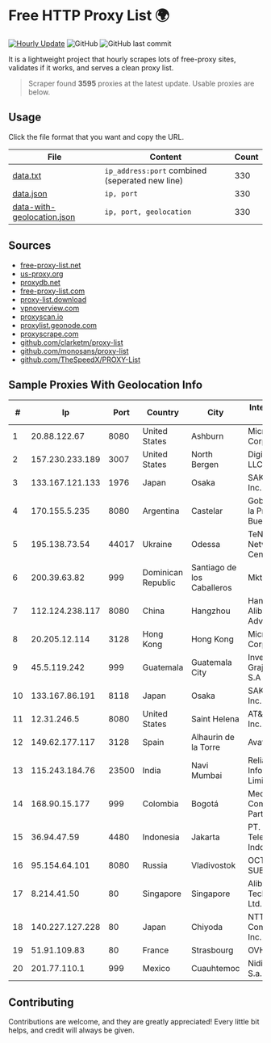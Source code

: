 
# Free HTTP Proxy List 🌍

[![Hourly Update](https://github.com/mertguvencli/http-proxy-list/actions/workflows/main.yml/badge.svg?branch=main)](https://github.com/mertguvencli/http-proxy-list/actions/workflows/main.yml)
![GitHub](https://img.shields.io/github/license/mertguvencli/http-proxy-list)
![GitHub last commit](https://img.shields.io/github/last-commit/mertguvencli/http-proxy-list)

It is a lightweight project that hourly scrapes lots of free-proxy sites, validates if it works, and serves a clean proxy list.


> Scraper found **3595** proxies at the latest update. Usable proxies are below.

## Usage

Click the file format that you want and copy the URL.


|File|Content|Count|
|----|-------|-----|
|[data.txt](https://raw.githubusercontent.com/mertguvencli/http-proxy-list/main/proxy-list/data.txt)|`ip_address:port` combined (seperated new line)|330|
|[data.json](https://raw.githubusercontent.com/mertguvencli/http-proxy-list/main/proxy-list/data.json)|`ip, port`|330|
|[data-with-geolocation.json](https://raw.githubusercontent.com/mertguvencli/http-proxy-list/main/proxy-list/data-with-geolocation.json)|`ip, port, geolocation`|330|

## Sources

* [free-proxy-list.net](https://free-proxy-list.net)
* [us-proxy.org](https://www.us-proxy.org)
* [proxydb.net](http://proxydb.net)
* [free-proxy-list.com](https://free-proxy-list.com/?page=&port=&type%5B%5D=http&type%5B%5D=https&up_time=0&search=Search)
* [proxy-list.download](https://www.proxy-list.download/HTTP)
* [vpnoverview.com](https://vpnoverview.com/privacy/anonymous-browsing/free-proxy-servers)
* [proxyscan.io](https://www.proxyscan.io)
* [proxylist.geonode.com](https://proxylist.geonode.com/api/proxy-list?limit=300&page=1&sort_by=lastChecked&sort_type=desc&protocols=http,https)
* [proxyscrape.com](https://api.proxyscrape.com/v2/?request=displayproxies&protocol=http&timeout=10000&country=all&ssl=all&anonymity=all)
* [github.com/clarketm/proxy-list](https://raw.githubusercontent.com/clarketm/proxy-list/master/proxy-list-raw.txt)
* [github.com/monosans/proxy-list](https://raw.githubusercontent.com/monosans/proxy-list/main/proxies/http.txt)
* [github.com/TheSpeedX/PROXY-List](https://raw.githubusercontent.com/TheSpeedX/PROXY-List/master/http.txt)


## Sample Proxies With Geolocation Info

|#|Ip|Port|Country|City|Internet Service Provider|
|-|--|----|-------|----|-------------------------|
|1|20.88.122.67|8080|United States|Ashburn|Microsoft Corporation|
|2|157.230.233.189|3007|United States|North Bergen|DigitalOcean, LLC|
|3|133.167.121.133|1976|Japan|Osaka|SAKURA Internet Inc.|
|4|170.155.5.235|8080|Argentina|Castelar|Gobernacion de la Provincia de Buenos Aires|
|5|195.138.73.54|44017|Ukraine|Odessa|TeNeT Networking Centre|
|6|200.39.63.82|999|Dominican Republic|Santiago de los Caballeros|Mktel SRL|
|7|112.124.238.117|8080|China|Hangzhou|Hangzhou Alibaba Advertising Co|
|8|20.205.12.114|3128|Hong Kong|Hong Kong|Microsoft Corporation|
|9|45.5.119.242|999|Guatemala|Guatemala City|Inversiones Grajeda Andrade S.A|
|10|133.167.86.191|8118|Japan|Osaka|SAKURA Internet Inc.|
|11|12.31.246.5|8080|United States|Saint Helena|AT&T Services, Inc.|
|12|149.62.177.117|3128|Spain|Alhaurin de la Torre|Avatel Telecom|
|13|115.243.184.76|23500|India|Navi Mumbai|Reliance Jio Infocomm Limited|
|14|168.90.15.177|999|Colombia|Bogotá|Media Commerce Partners S.A|
|15|36.94.47.59|4480|Indonesia|Jakarta|PT. Telekomunikasi Indonesia|
|16|95.154.64.101|8080|Russia|Vladivostok|OCTOPUSNET-SUBSCRIBERS|
|17|8.214.41.50|80|Singapore|Singapore|Alibaba (US) Technology Co., Ltd.|
|18|140.227.127.228|80|Japan|Chiyoda|NTT PC Communications, Inc.|
|19|51.91.109.83|80|France|Strasbourg|OVH SAS|
|20|201.77.110.1|999|Mexico|Cuauhtemoc|Nidix Networks S.a. De C.V.|



## Contributing

Contributions are welcome, and they are greatly appreciated! Every
little bit helps, and credit will always be given.

